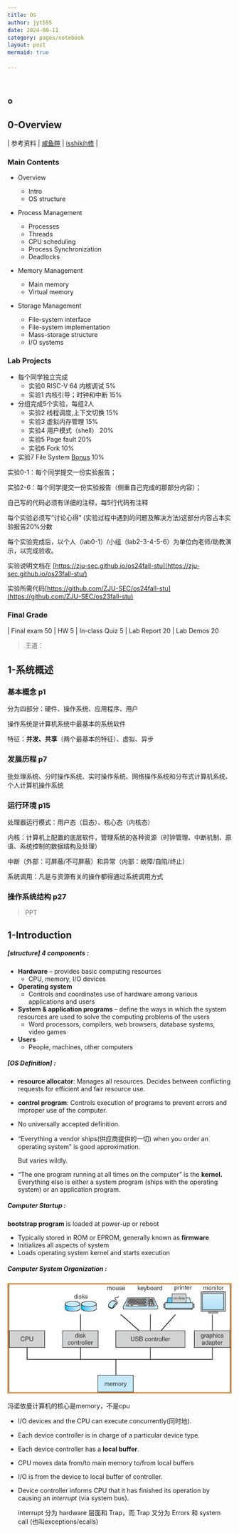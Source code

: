 ```yaml
---
title: OS
author: jyt555
date: 2024-09-11
category: pages/notebook
layout: post
mermaid: true

---
```


# 。

## 0-Overview

| 参考资料 | [咸鱼暄](https://xuan-insr.github.io/%E6%A0%B8%E5%BF%83%E7%9F%A5%E8%AF%86/os/I_overview/2_overview/) | [isshikih修](https://note.isshikih.top/cour_note/D3QD_OperatingSystem/) |

### Main Contents

- Overview
  - Intro
  - OS structure

- Process Management
  - Processes
  - Threads
  - CPU scheduling
  - Process Synchronization
  - Deadlocks
- Memory Management
  - Main memory
  - Virtual memory
- Storage Management
  - File-system interface
  - File-system implementation
  - Mass-storage structure
  - I/O systems

### Lab Projects

- 每个同学独立完成
  - 实验0 RISC-V 64 内核调试   5%
  - 实验1 内核引导；时钟和中断 15%
- 分组完成5个实验，每组2人
  - 实验2 线程调度,上下文切换 15%
  - 实验3 虚拟内存管理 15%
  - 实验4 用户模式（shell） 20%
  - 实验5 Page fault 20%
  - 实验6 Fork  10%
- 实验7 File System  <u>Bonus</u> 10%

实验0-1：每个同学提交一份实验报告；

实验2-6：每个同学提交一份实验报告（侧重自己完成的那部分内容）；

自己写的代码必须有详细的注释，每5行代码有注释

每个实验必须写“讨论心得” (实验过程中遇到的问题及解决方法)这部分内容占本实验报告20%分数

每个实验完成后，以个人（lab0-1）/小组（lab2-3-4-5-6）为单位向老师/助教演示，以完成验收。

实验说明文档在 [https://zju-sec.github.io/os24fall-stu](https://zju-sec.github.io/os23fall-stu/)

实验所需代码[https://github.com/ZJU-SEC/os24fall-stu](https://github.com/ZJU-SEC/os23fall-stu) 

### Final Grade

| Final exam 50 | HW 5 | In-class Quiz 5 | Lab Report 20 | Lab Demos 20

> 王道：

## 1-系统概述

### 基本概念 p1

分为四部分：硬件、操作系统、应用程序、用户

操作系统是计算机系统中最基本的系统软件

特征：**并发、共享**（两个最基本的特征）、虚拟、异步

### 发展历程 p7

批处理系统、分时操作系统、实时操作系统、网络操作系统和分布式计算机系统、个人计算机操作系统

### 运行环境 p15

处理器运行模式：用户态（目态）、核心态（内核态）

内核：计算机上配置的底层软件，管理系统的各种资源（时钟管理、中断机制、原语、系统控制的数据结构及处理）

中断（外部：可屏蔽/不可屏蔽）和异常（内部：故障/自陷/终止）

系统调用：凡是与资源有关的操作都得通过系统调用方式

### 操作系统结构 p27





> PPT

## 1-Introduction

##### [structure] 4 components :

- **Hardware** – provides basic computing resources
  - CPU, memory, I/O devices
- **Operating system**
  - Controls and coordinates use of hardware among various applications and users
- **System & application programs** – define the ways in which the system resources are used to solve the computing problems of the users
  - Word processors, compilers, web browsers, database systems, video games
- **Users**
  - People, machines, other computers

##### [OS Definition] :

- **resource allocator**: 
  Manages all resources.
  Decides between conflicting requests for efficient and fair resource use.
- **control program**:
  Controls execution of programs to prevent errors and improper use of the computer.

- No universally accepted definition.

- “Everything a vendor ships(供应商提供的一切) when you order an operating system” is good approximation.

  But varies wildly.

- “The one program running at all times on the computer” is the **kernel.** Everything else is either a system program (ships with the operating system) or an application program.

##### Computer Startup :

**bootstrap program** is loaded at power-up or reboot

- Typically stored in ROM or EPROM, generally known as **firmware**
- Initializes all aspects of system
- Loads operating system kernel and starts execution

##### Computer System Organization :

![](../../assets/3.1-nb/图片1.png)

冯诺依曼计算机的核心是memory，不是cpu

- I/O devices and the CPU can execute concurrently(同时地).

- Each device controller is in charge of a particular device type.

- Each device controller has a **local buffer**.

- CPU moves data from/to main memory to/from local buffers

- I/O is from the device to local buffer of controller.

- Device controller informs CPU that it has finished its operation by causing an *interrupt* (via system bus).

  interrupt 分为 hardware 层面和 Trap，而 Trap 又分为 Errors 和 system call (也叫exceptions/ecalls)

